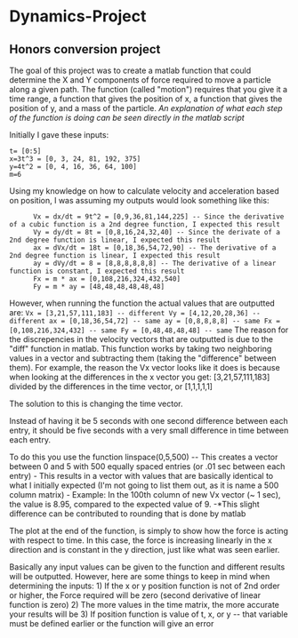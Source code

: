# Dynamics-Project
## Honors conversion project 

The goal of this project was to create a matlab function that could determine the X and Y
components of force required to move a particle along a given path.  The function (called
"motion") requires that you give it a time range, a function that gives the position of x,
a function that gives the position of y, and a mass of the particle.  *An explanation of
what each step of the function is doing can be seen directly in the matlab script*

Initially I gave these inputs: 

```
t= [0:5]
x=3t^3 = [0, 3, 24, 81, 192, 375]
y=4t^2 = [0, 4, 16, 36, 64, 100]
m=6
```

Using my knowledge on how to calculate velocity and acceleration based on position, I was assuming my outputs would look something like this:
````
      Vx = dx/dt = 9t^2 = [0,9,36,81,144,225] -- Since the derivative of a cubic function is a 2nd degree function, I expected this result
      Vy = dy/dt = 8t = [0,8,16,24,32,40] -- Since the derivate of a 2nd degree function is linear, I expected this result
      ax = dVx/dt = 18t = [0,18,36,54,72,90] -- The derivative of a 2nd degree function is linear, I expected this result
      ay = dVy/dt = 8 = [8,8,8,8,8,8] -- The derivative of a linear function is constant, I expected this result 
      Fx = m * ax = [0,108,216,324,432,540]
      Fy = m * ay = [48,48,48,48,48,48]
````  

However, when running the function the actual values that are outputted are: 
      ````
      Vx = [3,21,57,111,183] -- different
      Vy = [4,12,20,28,36] -- different
      ax = [0,18,36,54,72] -- same
      ay = [0,8,8,8,8] -- same
      Fx = [0,108,216,324,432] -- same
      Fy = [0,48,48,48,48] -- same
      ````
The reason for the discrepencies in the velocity vectors that are outputted is due to the "diff" function in matlab.  This function works by taking two neighboring values in a vector and subtracting them (taking the "difference" between them).  For example, the reason the Vx vector looks like it does is because when looking at the differences in the x vector you get: [3,21,57,111,183] divided by the differences in the time vector, or [1,1,1,1,1]

The solution to this is changing the time vector. 

Instead of having it be 5 seconds with one second difference between each entry,  it should be five seconds with a very small difference in time between each entry. 

To do this you use the function linspace(0,5,500) -- This creates a vector between 0 and 5 with 500 equally spaced entries (or .01 sec between each entry)
        - This results in a vector with values that are basically identical to what I initially expected (I'm not going to list them out, as it is name a 500 column matrix)
        - Example: In the 100th column of new Vx vector (~ 1 sec), the value is 8.95, compared to the expected value of 9. 
        -*This slight difference can be contributed to rounding that is done by matlab

The plot at the end of the function, is simply to show how the force is acting with respect to time.  In this case, the force is increasing linearly in the x direction and is constant in the y direction, just like what was seen earlier. 

Basically any input values can be given to the function and different results will be outputted.  However, here are some things to keep in mind when determining the inputs:
      1) If the x or y position function is not of 2nd order or higher, the Force required will be zero (second derivative of linear function is zero)
      2) The more values in the time matrix, the more accurate your results will be
      3) If position function is value of t, x, or y -- that variable must be defined earlier or the function will give an error
